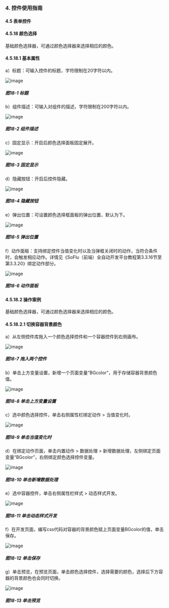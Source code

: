 ### 4. 控件使用指南

#### 4.5 表单控件

#### 4.5.18 颜色选择

基础颜色选择器，可通过颜色选择器来选择相应的颜色。

#### 4.5.18.1 基本属性

a）标题：可输入控件的标题，字符限制在20字符以内。

![image](https://user-images.githubusercontent.com/79617492/223663803-4dff5eea-3276-4254-ae39-e4f6ea51f5d4.png)

##### 图18-1 标题

b）组件描述：可输入对组件的描述，字符限制在200字符以内。

![image](https://user-images.githubusercontent.com/79617492/223663838-4db53500-ad8d-4502-80f3-2e0e8ebd1c5b.png)

##### 图18-2 组件描述

c）固定显示：开启后颜色选择面板固定展开。

![image](https://user-images.githubusercontent.com/79617492/223663866-3a05d1a9-7489-4d52-bacd-41a9141c0f11.png)

##### 图18-3 固定显示

d）隐藏按钮：开启后控件隐藏。

![image](https://user-images.githubusercontent.com/79617492/223663887-6fdecfd3-aaa2-455c-86e5-140852e1b8da.png)

##### 图18-4 隐藏按钮

e）弹出位置：可设置颜色选择框面板的弹出位置，默认为下。

![image](https://user-images.githubusercontent.com/79617492/223663986-71708a64-d0b5-4dc6-90a7-407834e093d1.png)

##### 图18-5 弹出位置

f）动作面板：支持绑定控件当值变化时以及当弹框关闭时的动作，当符合条件时，会触发相应动作。详情见《SoFlu（前端）全自动开发平台教程第3.3.16节至第3.3.20》绑定动作部分。

![image](https://user-images.githubusercontent.com/79617492/223664011-db30f332-d19f-4b89-ae83-b2eddaa2a535.png)

##### 图18-6 动作面板

#### 4.5.18.2 操作案例

基础颜色选择器，可通过颜色选择器来选择相应的颜色。

#### 4.5.18.2.1 切换容器背景颜色

a）从左侧控件库拖入一个颜色选择控件和一个容器控件到右侧画布。

![image](https://user-images.githubusercontent.com/79617492/223664028-acd953ef-e7d9-49c2-bbaf-fb0d77db6787.png)

##### 图18-7 拖入两个控件

b）单击上方变量设置，新增一个页面变量“BGcolor”，用于存储容器背景颜色值。

![image](https://user-images.githubusercontent.com/79617492/223664062-9278492e-0346-44b8-979f-15c5434bd828.png)

##### 图18-8 单击上方变量设置

c）选中颜色选择控件，单击右侧属性栏绑定动作 > 当值变化时。

![image](https://user-images.githubusercontent.com/79617492/223664079-8d3c35c5-2955-4703-bff2-a554c36e67bd.png)

##### 图18-9 单击当值变化时

d）在绑定动作页面，单击内置动作 > 数据处理 > 新增数据处理，左侧绑定页面变量“BGcolor”，右侧绑定颜色选择控件变量。

![image](https://user-images.githubusercontent.com/79617492/223665565-c34990fa-dc5c-4f46-b0a7-37182d23a5e5.png)

##### 图18-10 单击新增数据处理

e）选中容器控件，单击右侧属性栏样式 > 动态样式开发。

![image](https://user-images.githubusercontent.com/79617492/223665584-2a62ad6c-1b2b-42ef-b5d7-73f7a4082166.png)

##### 图18-11 单击动态样式开发

f）在开发页面，编写css代码对容器的背景颜色赋上页面变量BGcolor的值，单击保存。

![image](https://user-images.githubusercontent.com/79617492/223665615-c14b1aeb-cbea-40c2-9aa3-7e1404a7b93c.png)

##### 图18-12 单击保存

g）单击预览，在预览页面，单击颜色选择控件，选择需要的颜色，选择后下方容器的背景颜色也会同时切换。

![image](https://user-images.githubusercontent.com/79617492/223665635-f1da67b2-a7db-437b-aaac-897fa4c9d3f2.png)

##### 图18-13 单击预览
